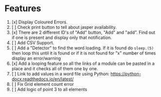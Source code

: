 # Features

1. [x] Display Coloured Errors.
2. [ ] Check print button to tell about jasper availability.
3. [x] There are 2 different ID's of "Add" button, "Add" and "add". Find out if one is present and display only that notification.
4. [ ] Add CSV Support.
5. [ ] Add a "Detector" to find the word loading. If it is found do `sleep.(5)` then loop this until it is found or if it is not found for "x" number of times display an error/warning
6. [x] Add a looping feature so all the links of a module can be pasted in a place and it checks all of them one by one.
7. [ ] Link to add values in a word file using Python: https://python-docx.readthedocs.io/en/latest/
8. [ ] Fix Grid element count error
9. [ ] Add logic of point 3 to all elements
